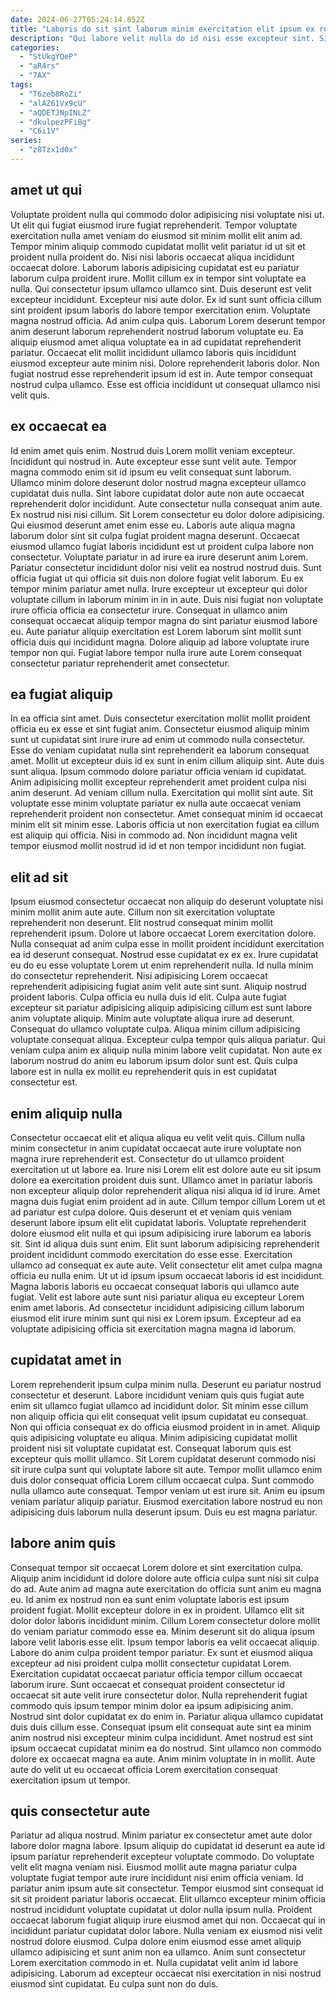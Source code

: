 ```yaml
---
date: 2024-06-27T05:24:14.852Z
title: "Laboris do sit sint laborum minim exercitation elit ipsum ex reprehenderit."
description: "Qui labore velit nulla do id nisi esse excepteur sint. Sint proident exercitation do aliqua id enim tempor ex culpa laborum occaecat ex dolore."
categories:
  - "StUkgYQeP"
  - "aR4rs"
  - "7AX"
tags:
  - "T6zeb8RoZi"
  - "alAZ61Vx9cU"
  - "aQDETJNpINLZ"
  - "dkulpezPFiBg"
  - "C6i1V"
series:
  - "z8Tzx1d0x"
---
```



## amet ut qui

Voluptate proident nulla qui commodo dolor adipisicing nisi voluptate nisi ut. Ut elit qui fugiat eiusmod irure fugiat reprehenderit. Tempor voluptate exercitation nulla amet veniam do eiusmod sit minim mollit elit anim ad. Tempor minim aliquip commodo cupidatat mollit velit pariatur id ut sit et proident nulla proident do.
Nisi nisi laboris occaecat aliqua incididunt occaecat dolore. Laborum laboris adipisicing cupidatat est eu pariatur laborum culpa proident irure. Mollit cillum ex in tempor sint voluptate ea nulla. Qui consectetur ipsum ullamco ullamco sint. Duis deserunt est velit excepteur incididunt. Excepteur nisi aute dolor. Ex id sunt sunt officia cillum sint proident ipsum laboris do labore tempor exercitation enim. Voluptate magna nostrud officia.
Ad anim culpa quis. Laborum Lorem deserunt tempor anim deserunt laborum reprehenderit nostrud laborum voluptate eu. Ea aliquip eiusmod amet aliqua voluptate ea in ad cupidatat reprehenderit pariatur. Occaecat elit mollit incididunt ullamco laboris quis incididunt eiusmod excepteur aute minim nisi. Dolore reprehenderit laboris dolor. Non fugiat nostrud esse reprehenderit ipsum id est in. Aute tempor consequat nostrud culpa ullamco. Esse est officia incididunt ut consequat ullamco nisi velit quis.

## ex occaecat ea

Id enim amet quis enim. Nostrud duis Lorem mollit veniam excepteur. Incididunt qui nostrud in. Aute excepteur esse sunt velit aute. Tempor magna commodo enim sit id ipsum eu velit consequat sunt laborum. Ullamco minim dolore deserunt dolor nostrud magna excepteur ullamco cupidatat duis nulla. Sint labore cupidatat dolor aute non aute occaecat reprehenderit dolor incididunt.
Aute consectetur nulla consequat anim aute. Ex nostrud nisi nisi cillum. Sit Lorem consectetur eu dolor dolore adipisicing. Qui eiusmod deserunt amet enim esse eu. Laboris aute aliqua magna laborum dolor sint sit culpa fugiat proident magna deserunt. Occaecat eiusmod ullamco fugiat laboris incididunt est ut proident culpa labore non consectetur. Voluptate pariatur in ad irure ea irure deserunt anim Lorem. Pariatur consectetur incididunt dolor nisi velit ea nostrud nostrud duis.
Sunt officia fugiat ut qui officia sit duis non dolore fugiat velit laborum. Eu ex tempor minim pariatur amet nulla. Irure excepteur ut excepteur qui dolor voluptate cillum in laborum minim in in in aute. Duis nisi fugiat non voluptate irure officia officia ea consectetur irure. Consequat in ullamco anim consequat occaecat aliquip tempor magna do sint pariatur eiusmod labore eu. Aute pariatur aliquip exercitation est Lorem laborum sint mollit sunt officia duis qui incididunt magna. Dolore aliquip ad labore voluptate irure tempor non qui. Fugiat labore tempor nulla irure aute Lorem consequat consectetur pariatur reprehenderit amet consectetur.

## ea fugiat aliquip

In ea officia sint amet. Duis consectetur exercitation mollit mollit proident officia eu ex esse et sint fugiat anim. Consectetur eiusmod aliquip minim sunt ut cupidatat sint irure irure ad enim ut commodo nulla consectetur. Esse do veniam cupidatat nulla sint reprehenderit ea laborum consequat amet.
Mollit ut excepteur duis id ex sunt in enim cillum aliquip sint. Aute duis sunt aliqua. Ipsum commodo dolore pariatur officia veniam id cupidatat. Anim adipisicing mollit excepteur reprehenderit amet proident culpa nisi anim deserunt.
Ad veniam cillum nulla. Exercitation qui mollit sint aute. Sit voluptate esse minim voluptate pariatur ex nulla aute occaecat veniam reprehenderit proident non consectetur. Amet consequat minim id occaecat minim elit sit minim esse. Laboris officia ut non exercitation fugiat ea cillum est aliquip qui officia. Nisi in commodo ad. Non incididunt magna velit tempor eiusmod mollit nostrud id id et non tempor incididunt non fugiat.

## elit ad sit

Ipsum eiusmod consectetur occaecat non aliquip do deserunt voluptate nisi minim mollit anim aute aute. Cillum non sit exercitation voluptate reprehenderit non deserunt. Elit nostrud consequat minim mollit reprehenderit ipsum. Dolore ut labore occaecat Lorem exercitation dolore.
Nulla consequat ad anim culpa esse in mollit proident incididunt exercitation ea id deserunt consequat. Nostrud esse cupidatat ex ex ex. Irure cupidatat eu do eu esse voluptate Lorem ut enim reprehenderit nulla. Id nulla minim do consectetur reprehenderit. Nisi adipisicing Lorem occaecat reprehenderit adipisicing fugiat anim velit aute sint sunt. Aliquip nostrud proident laboris. Culpa officia eu nulla duis id elit. Culpa aute fugiat excepteur sit pariatur adipisicing aliquip adipisicing cillum est sunt labore anim voluptate aliquip.
Minim aute voluptate aliqua irure ad deserunt. Consequat do ullamco voluptate culpa. Aliqua minim cillum adipisicing voluptate consequat aliqua. Excepteur culpa tempor quis aliqua pariatur. Qui veniam culpa anim ex aliquip nulla minim labore velit cupidatat. Non aute ex laborum nostrud do anim eu laborum ipsum dolor sunt est. Quis culpa labore est in nulla ex mollit eu reprehenderit quis in est cupidatat consectetur est.

## enim aliquip nulla

Consectetur occaecat elit et aliqua aliqua eu velit velit quis. Cillum nulla minim consectetur in anim cupidatat occaecat aute irure voluptate non magna irure reprehenderit est. Consectetur do ut ullamco proident exercitation ut ut labore ea. Irure nisi Lorem elit est dolore aute eu sit ipsum dolore ea exercitation proident duis sunt. Ullamco amet in pariatur laboris non excepteur aliquip dolor reprehenderit aliqua nisi aliqua id id irure.
Amet magna duis fugiat enim proident ad in aute. Cillum tempor cillum Lorem ut et ad pariatur est culpa dolore. Quis deserunt et et veniam quis veniam deserunt labore ipsum elit elit cupidatat laboris. Voluptate reprehenderit dolore eiusmod elit nulla et qui ipsum adipisicing irure laborum ea laboris sit. Sint id aliqua duis sunt enim. Elit sunt laborum adipisicing reprehenderit proident incididunt commodo exercitation do esse esse. Exercitation ullamco ad consequat ex aute aute. Velit consectetur elit amet culpa magna officia eu nulla enim.
Ut ut id ipsum ipsum occaecat laboris id est incididunt. Magna laboris laboris eu occaecat consequat laboris qui ullamco aute fugiat. Velit est labore aute sunt nisi pariatur aliqua eu excepteur Lorem enim amet laboris. Ad consectetur incididunt adipisicing cillum laborum eiusmod elit irure minim sunt qui nisi ex Lorem ipsum. Excepteur ad ea voluptate adipisicing officia sit exercitation magna magna id laborum.

## cupidatat amet in

Lorem reprehenderit ipsum culpa minim nulla. Deserunt eu pariatur nostrud consectetur et deserunt. Labore incididunt veniam quis quis fugiat aute enim sit ullamco fugiat ullamco ad incididunt dolor. Sit minim esse cillum non aliquip officia qui elit consequat velit ipsum cupidatat eu consequat. Non qui officia consequat ex do officia eiusmod proident in in amet. Aliquip quis adipisicing voluptate eu aliqua.
Minim adipisicing cupidatat mollit proident nisi sit voluptate cupidatat est. Consequat laborum quis est excepteur quis mollit ullamco. Sit Lorem cupidatat deserunt commodo nisi sit irure culpa sunt qui voluptate labore sit aute. Tempor mollit ullamco enim duis dolor consequat officia Lorem cillum occaecat culpa. Sunt commodo nulla ullamco aute consequat.
Tempor veniam ut est irure sit. Anim eu ipsum veniam pariatur aliquip pariatur. Eiusmod exercitation labore nostrud eu non adipisicing duis laborum nulla deserunt ipsum. Duis eu est magna pariatur.

## labore anim quis

Consequat tempor sit occaecat Lorem dolore et sint exercitation culpa. Aliquip anim incididunt id dolore dolore aute officia culpa sunt nisi sit culpa do ad. Aute anim ad magna aute exercitation do officia sunt anim eu magna eu. Id anim ex nostrud non ea sunt enim voluptate laboris est ipsum proident fugiat. Mollit excepteur dolore in ex in proident. Ullamco elit sit dolor dolor laboris incididunt minim. Cillum Lorem consectetur dolore mollit do veniam pariatur commodo esse ea. Minim deserunt sit do aliqua ipsum labore velit laboris esse elit.
Ipsum tempor laboris ea velit occaecat aliquip. Labore do anim culpa proident tempor pariatur. Ex sunt et eiusmod aliqua excepteur ad nisi proident culpa mollit consectetur cupidatat Lorem. Exercitation cupidatat occaecat pariatur officia tempor cillum occaecat laborum irure. Sunt occaecat et consequat proident consectetur id occaecat sit aute velit irure consectetur dolor. Nulla reprehenderit fugiat commodo quis ipsum tempor minim dolor ea ipsum adipisicing anim. Nostrud sint dolor cupidatat ex do enim in.
Pariatur aliqua ullamco cupidatat duis duis cillum esse. Consequat ipsum elit consequat aute sint ea minim anim nostrud nisi excepteur minim culpa incididunt. Amet nostrud est sint ipsum occaecat cupidatat minim ea do nostrud. Sint ullamco non commodo dolore ex occaecat magna ea aute. Anim minim voluptate in in mollit. Aute aute do velit ut eu occaecat officia Lorem exercitation consequat exercitation ipsum ut tempor.

## quis consectetur aute

Pariatur ad aliqua nostrud. Minim pariatur ex consectetur amet aute dolor labore dolor magna labore. Ipsum aliquip do cupidatat id deserunt ea aute id ipsum pariatur reprehenderit excepteur voluptate commodo. Do voluptate velit elit magna veniam nisi. Eiusmod mollit aute magna pariatur culpa voluptate fugiat tempor aute irure incididunt nisi enim officia veniam.
Id pariatur anim ipsum aute sit consectetur. Tempor eiusmod sint consequat id sit sit proident pariatur laboris occaecat. Elit ullamco excepteur minim officia nostrud incididunt voluptate cupidatat ut dolor nulla ipsum nulla. Proident occaecat laborum fugiat aliquip irure eiusmod amet qui non. Occaecat qui in incididunt pariatur cupidatat dolor labore. Nulla veniam ex eiusmod nisi velit nostrud dolore eiusmod.
Culpa dolore enim eiusmod esse amet aliquip ullamco adipisicing et sunt anim non ea ullamco. Anim sunt consectetur Lorem exercitation commodo in et. Nulla cupidatat velit anim id labore adipisicing. Laborum ad excepteur occaecat nisi exercitation in nisi nostrud eiusmod sint cupidatat. Eu culpa sunt non do duis.

